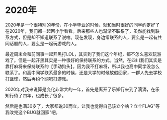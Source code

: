 # 2020年

2020年是一个很特别的年份，在小学毕业的时候，就和当时很好的同学约定好了在2020年，我们都一起回小学看看。后来那些人也渐渐不联系了，虽然能找到联系方式，但是却不知道联系了说啥。现在发现，身边常联系的人，要么是一起有共同话题的人，要么是一起玩游戏的人。

最近周末会和前同事一起开黑打LOL，其实到了我们这个年纪，都不怎么喜欢玩游戏了。但是一起开黑其实是一种很好的保持联系的方式。当然，在四川我们其实是靠打麻将来保持联系的【手动狗头】。因为我不打麻将，所以我也高中同学没怎么联系了。和高中同学联系最多的时候，还是大学的时候放假回家，一群人先去学校打篮球，然后再约个网吧打游戏。

2020年对我来说算是变化非常大的一年，首先是离开了乐知行来到了滴滴，在乐知行待了四年，也成长了很多。

然后是也满30岁了，大家都说30而立，让我也觉得自己该立个啥？立个FLAG"等我改完这个BUG就回家"吧。










